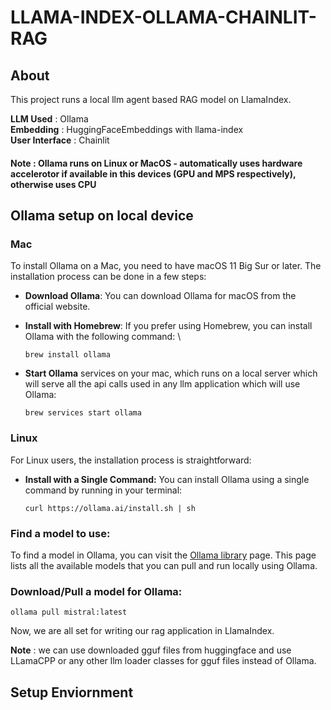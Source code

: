 # LLAMA-INDEX-OLLAMA-CHAINLIT-RAG

## About

This project runs a local llm agent based RAG model on LlamaIndex.

**LLM Used** : Ollama \
**Embedding** : HuggingFaceEmbeddings with llama-index \
**User Interface** : Chainlit

#### Note : Ollama runs on Linux or MacOS - automatically uses hardware accelerotor if available in this devices (GPU and MPS respectively), otherwise uses CPU

## Ollama setup on local device

### Mac
To install Ollama on a Mac, you need to have macOS 11 Big Sur or later. The installation process can be done in a few steps:
* **Download Ollama**: You can download Ollama for macOS from the official website.

* **Install with Homebrew**: If you prefer using Homebrew, you can install Ollama with the following command: \
    ```shell
    brew install ollama
    ```
* **Start Ollama** services on your mac, which runs on a local server which will serve all the api calls used in any llm application which will use Ollama:
    ```shell
    brew services start ollama
    ```

### Linux
For Linux users, the installation process is straightforward:

* **Install with a Single Command:** You can install Ollama using a single command by running in your terminal:
    ```shell
    curl https://ollama.ai/install.sh | sh
    ```

### Find a model to use: 
To find a model in Ollama, you can visit the [Ollama library](https://ollama.com/library?sort=popular) page. This page lists all the available models that you can pull and run locally using Ollama. 

### Download/Pull a model for Ollama:
```shell
ollama pull mistral:latest
```

Now, we are all set for writing our rag application in LlamaIndex. 

 **Note** : we can use downloaded gguf files from huggingface and use LLamaCPP or any other llm loader classes for gguf files instead of Ollama.

## Setup Enviornment




